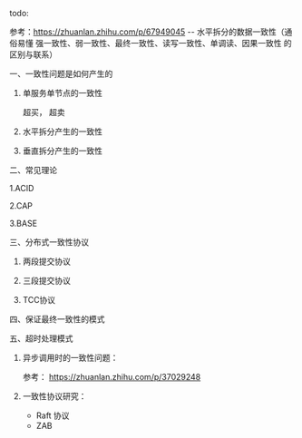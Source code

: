 todo:

参考：https://zhuanlan.zhihu.com/p/67949045  -- 水平拆分的数据一致性（通俗易懂 强一致性、弱一致性、最终一致性、读写一致性、单调读、因果一致性 的区别与联系）

一、一致性问题是如何产生的

1. 单服务单节点的一致性

   超买， 超卖

2. 水平拆分产生的一致性

3. 垂直拆分产生的一致性

二、常见理论

1.ACID 
 
2.CAP 
 
3.BASE

三、分布式一致性协议

1. 两段提交协议

2. 三段提交协议

3. TCC协议

四、保证最终一致性的模式

五、超时处理模式

1. 异步调用时的一致性问题：

    参考： https://zhuanlan.zhihu.com/p/37029248
    
2. 一致性协议研究：

   * Raft 协议
   * ZAB
   
